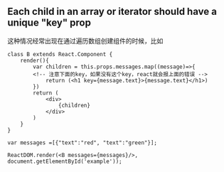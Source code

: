 Each child in an array or iterator should have a unique "key" prop
-
这种情况经常出现在通过遍历数组创建组件的时候，比如
```
class B extends React.Component {
	render(){
		var children = this.props.messages.map((message)=>{
		<!-- 注意下面的key，如果没有这个key，react就会报上面的错误 -->
			return (<h1 key={message.text}>{message.text}</h1>)
		})
		return (
			<div>
				{children}
			</div>
		)
	}
}

var messages =[{"text":"red", "text":"green"}];

ReactDOM.render(<B messages={messages}/>, document.getElementById('example'));

```